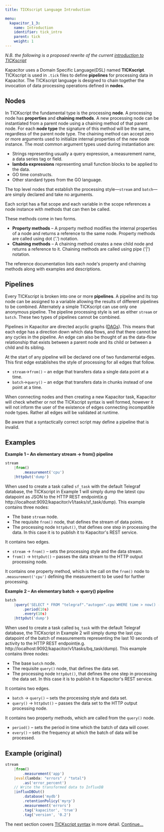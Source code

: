 ```yaml
---
title: TICKscript Language Introduction

menu:
  kapacitor_1_3:
    name: Introduction
    identifier: tick_intro
    parent: tick
    weight: 1
---
```

_N.B. the following is a proposed rewrite of the current [introduction to TICKscript](https://docs.influxdata.com/kapacitor/v1.3/tick/)_

Kapacitor uses a Domain Specific Language(DSL) named **TICKscript**.  TICKscript is used in `.tick` files to define **pipelines** for processing data in Kapacitor.  The TICKscript language is designed to chain together the invocation of data processing operations defined in **nodes**.  

Nodes
-----

In TICKscript the fundamental type is the processing **node**.  A processing node has **properties** and **chaining methods**.  A new processing node can be instantiated from a parent node using a chaining method of that parent node.  For each **node type** the signature of this method will be the same, regardless of the parent node type.  The chaining method can accept zero or more arguments used to initialize internal properties of the new node instance.  The most common argument types used during instantiation are:

   * Strings representing usually a query expression, a measurement name, a data series tag or field.
   * **lambda expressions** representing small function blocks to be applied to the data.
   * GO time constructs.
   * Other standard types from the GO language.     

The top level nodes that establish the processing style&mdash;`stream` and `batch`&mdash;are simply declared and take no arguments.  

Each script has a flat scope and each variable in the scope references a node instance with methods that can then be called.

These methods come in two forms.

* **Property methods** &ndash; A property method modifies the internal properties of a node and returns a reference to the same node.  Property methods are called using dot ('.') notation.
* **Chaining methods** &ndash; A chaining method creates a new child node and returns a reference to it.  Chaining methods are called using pipe ('|') notation.

The reference documentation lists each node's property and chaining methods along with examples and descriptions.

<!-- The `stream` and `batch` variables are an instance of a [StreamNode](/kapacitor/v1.3/nodes/stream_node/) or [BatchNode](/kapacitor/v1.3/nodes/batch_node/) respectively. -->

Pipelines
---------
Every TICKscript is broken into one or more **pipelines**.  A pipeline and its top node can be assigned to a variable allowing the results of different pipelines to be combined.  Alternately a simple TICKscript can use only one anonymous pipeline.  The pipeline processing style is set as either `stream` or `batch`.  These two types of pipelines cannot be combined.

<!-- Kapacitor uses TICKscripts to define data processing pipelines.
A pipeline is set of nodes that process data and edges that connect the nodes. -->
Pipelines in Kapacitor are directed acyclic graphs ([DAGs](https://en.wikipedia.org/wiki/Directed_acyclic_graph)).  This means that
each edge has a direction down which data flows, and that there cannot be any cycles in the pipeline.  An edge can also be thought of as the data-flow relationship that exists between a parent node and its child or between a child and its sibling.  

<!-- Each edge has a type, one of the following: -->

At the start of any pipeline will be declared one of two fundamental edges.  This first edge establishes the style of processing for all edges that follow.

* `stream`&rarr;`from()` &ndash; an edge that transfers data a single data point at a time.
* `batch`&rarr;`query()` &ndash; an edge that transfers data in chunks instead of one point at a time.  

When connecting nodes and then creating a new Kapacitor task, Kapacitor will check whether or not the TICKscript syntax is well formed, however it will not inform the user of the existence of edges connecting incompatible node types.  Rather all edges will be validated at runtime.

Be aware that a syntactically correct script may define a pipeline that is invalid.

Examples
--------

**Example 1 &ndash; An elementary stream &rarr; from() pipeline**
```javascript
stream
    |from()
        .measurement('cpu')
    |httpOut('dump')
```

When used to create a task called `sf_task` with the default Telegraf database, the TICKscript in Example 1 will simply dump the latest cpu datapoint as JSON to the HTTP REST endpoint(e.g http://localhost:9092/kapacitor/v1/tasks/sf_task/dump).  This example contains three nodes:

   * The base `stream` node.
   * The requisite `from()` node, that defines the stream of data points.
   * The processing node `httpOut()`, that defines one step in processing the data.  In this case it is to publish it to Kapacitor's REST service.  

It contains two edges.

   * `stream` &rarr; `from()` &ndash; sets the processing style and the data stream.
   * `from()` &rarr; `httpOut()` &ndash; passes the data stream to the HTTP output processing node.

It contains one property method, which is the call on the `from()` node to `.measurement('cpu')` defining the measurement to be used for further processing.  

**Example 2 &ndash; An elementary batch &rarr; query() pipeline**

```javascript
batch
    |query('SELECT * FROM "telegraf"."autogen".cpu WHERE time > now() - 10s')
        .period(10s)
        .every(10s)
    |httpOut('dump')
```

When used to create a task called `bq_task` with the default Telegraf database, the TICKscript in Example 2 will simply dump the last cpu datapoint of the batch of measurements representing the last 10 seconds of activity to the HTTP REST endpoint(e.g. http://localhost:9092/kapacitor/v1/tasks/bq_task/dump). This example contains three nodes:

   * The base `batch` node.
   * The requisite `query()` node, that defines the data set.
   * The processing node `httpOut()`, that defines the one step in processing the data set.  In this case it is to publish it to Kapacitor's REST service.

It contains two edges.

   * `batch` &rarr; `query()` &ndash; sets the processing style and data set.
   * `query()` &rarr; `httpOut()` &ndash; passes the data set to the HTTP output processing node.

It contains two property methods, which are called from the `query()` node.    

   * `period()` &ndash; sets the period in time which the batch of data will cover.
   * `every()` &ndash; sets the frequency at which the batch of data will be processed.


Example (original)
-------

```javascript
stream
    |from()
        .measurement('app')
    |eval(lambda: "errors" / "total")
        .as('error_percent')
    // Write the transformed data to InfluxDB
    |influxDBOut()
        .database('mydb')
        .retentionPolicy('myrp')
        .measurement('errors')
        .tag('kapacitor', 'true')
        .tag('version', '0.2')
```

<!-- TODO - get correct link -->
The next section covers [TICKscript syntax](/kapacitor/v1.3/tick/syntax/) in more detail. [Continue...](/kapacitor/v1.3/tick/syntax/)
